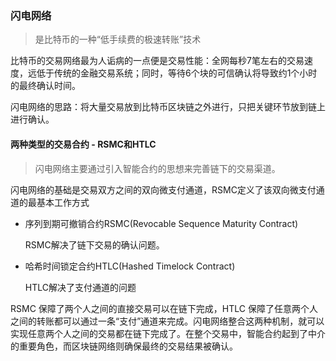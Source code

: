 ### 闪电网络

> 是比特币的一种“低手续费的极速转账”技术

比特币的交易网络最为人诟病的一点便是交易性能：全网每秒7笔左右的交易速度，远低于传统的金融交易系统；同时，等待6个块的可信确认将导致约1个小时的最终确认时间。

闪电网络的思路：将大量交易放到比特币区块链之外进行，只把关键环节放到链上进行确认。

#### 两种类型的交易合约 - RSMC和HTLC

> 闪电网络主要通过引入智能合约的思想来完善链下的交易渠道。

闪电网络的基础是交易双方之间的双向微支付通道，RSMC定义了该双向微支付通道的最基本工作方式

- 序列到期可撤销合约RSMC(Revocable Sequence Maturity Contract)

  RSMC解决了链下交易的确认问题。

- 哈希时间锁定合约HTLC(Hashed Timelock Contract)

  HTLC解决了支付通道的问题

RSMC 保障了两个人之间的直接交易可以在链下完成，HTLC 保障了任意两个人之间的转账都可以通过一条“支付”通道来完成。闪电网络整合这两种机制，就可以实现任意两个人之间的交易都在链下完成了。在整个交易中，智能合约起到了中介的重要角色，而区块链网络则确保最终的交易结果被确认。
